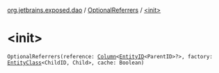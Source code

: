 [org.jetbrains.exposed.dao](../index.md) / [OptionalReferrers](index.md) / [&lt;init&gt;](.)

# &lt;init&gt;

`OptionalReferrers(reference: `[`Column`](../../org.jetbrains.exposed.sql/-column/index.md)`<`[`EntityID`](../-entity-i-d/index.md)`<ParentID>?>, factory: `[`EntityClass`](../-entity-class/index.md)`<ChildID, Child>, cache: Boolean)`